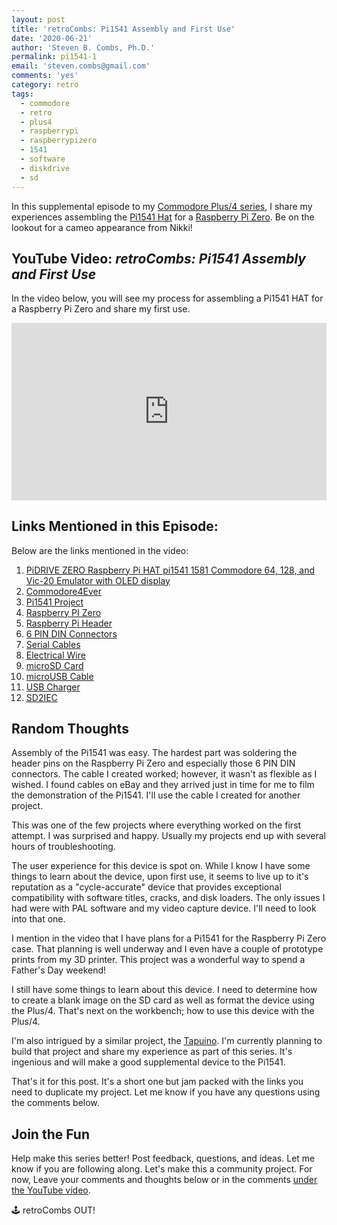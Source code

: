 ```yaml
---
layout: post
title: 'retroCombs: Pi1541 Assembly and First Use'
date: '2020-06-21'
author: 'Steven B. Combs, Ph.D.'
permalink: pi1541-1
email: 'steven.combs@gmail.com'
comments: 'yes'
category: retro
tags:
  - commodore
  - retro
  - plus4
  - raspberrypi
  - raspberrypizero
  - 1541
  - software
  - diskdrive
  - sd
---
```


In this supplemental episode to my [Commodore Plus/4 series](https://www.stevencombs.com/plus4), I share my experiences assembling the [Pi1541 Hat](https://commodore4ever.net/collections/drives/products/pidrive-zero-raspberry-pi-hat-1541-1581-commodore-64-128-vic-20-emulator-oled-pi1541) for a [Raspberry Pi Zero](https://amzn.to/2V2Je6U). Be on the lookout for a cameo appearance from Nikki!

## YouTube Video: _retroCombs: Pi1541 Assembly and First Use_

In the video below, you will see my process for assembling a Pi1541 HAT for a Raspberry Pi Zero and share my first use.

<div style="position:relative;padding-top:56.25%;"><p><iframe src="https://www.youtube.com/embed/iiuS-cI2c6s" frameborder="0" allowfullscreen="true" mozallowfullscreen="true" webkitallowfullscreen="true" style="position:absolute;top:0;left:0;width:100%;height:100%;"></iframe></p></div>

## Links Mentioned in this Episode:

Below are the links mentioned in the video:

1. [PiDRIVE ZERO Raspberry Pi HAT pi1541 1581 Commodore 64, 128, and Vic-20 Emulator with OLED display](https://commodore4ever.net/collections/drives/products/pidrive-zero-raspberry-pi-hat-1541-1581-commodore-64-128-vic-20-emulator-oled-pi1541)
2. [Commodore4Ever](https://www.commodore4ever.net)
3. [Pi1541 Project](https://cbm-pi1541.firebaseapp.com/)
3. [Raspberry PI Zero](https://amzn.to/2V2Je6U)
4. [Raspberry Pi Header](https://amzn.to/3fP6DQT)
5. [6 PIN DIN Connectors](https://amzn.to/3hIGPYJ)
6. [Serial Cables](https://www.ebay.com/itm/Serial-Cable-for-Commodore-64-C64-Disk-Drive-or-printer-1541-1571-3-ft-DIN-6-PIN/372816665018?ssPageName=STRK%3AMEBIDX%3AIT&_trksid=p2060353.m2749.l2649)
7. [Electrical Wire](https://amzn.to/3fP6M6T)
8. [microSD Card](https://amzn.to/2YjmZvp)
9. [microUSB Cable](https://amzn.to/37LGSym)
10. [USB Charger](https://amzn.to/2NgeMBE)
11. [SD2IEC](https://www.ebay.com/sch/i.html?_from=R40&_trksid=p2380057.m570.l1313.TR3.TRC1.A0.H0.Xsd2iec.TRS0&_nkw=sd2iec&_sacat=0)

## Random Thoughts

Assembly of the Pi1541 was easy. The hardest part was soldering the header pins on the Raspberry Pi Zero and especially those 6 PIN DIN connectors. The cable I created worked; however, it wasn't as flexible as I wished. I found cables on eBay and they arrived just in time for me to film the demonstration of the Pi1541. I'll use the cable I created for another project.

This was one of the few projects where everything worked on the first attempt. I was surprised and happy. Usually my projects end up with several hours of troubleshooting.

The user experience for this device is spot on. While I know I have some things to learn about the device, upon first use, it seems to live up to it's reputation as a "cycle-accurate" device that provides exceptional compatibility with software titles, cracks, and disk loaders. The only issues I had were with PAL software and my video capture device. I'll need to look into that one.

I mention in the video that I have plans for a Pi1541 for the Raspberry Pi Zero case. That planning is well underway and I even have a couple of prototype prints from my 3D printer. This project was a wonderful way to spend a Father's Day weekend!

I still have some things to learn about this device. I need to determine how to create a blank image on the SD card as well as format the device using the Plus/4. That's next on the workbench; how to use this device with the Plus/4.

I'm also intrigued by a similar project, the [Tapuino](http://sweetlilmre.blogspot.com/2014/07/tapuino-20-c64-tape-emulator.html). I'm currently planning to build that project and share my experience as part of this series. It's ingenious and will make a good supplemental device to the Pi1541.

That's it for this post. It's a short one but jam packed with the links you need to duplicate my project. Let me know if you have any questions using the comments below.

## Join the Fun

Help make this series better! Post feedback, questions, and ideas. Let me know if you are following along. Let's make this a community project. For now, Leave your comments and thoughts below or in the comments [under the YouTube video](https://youtu.be/iiuS-cI2c6s).

🕹️ retroCombs OUT!
